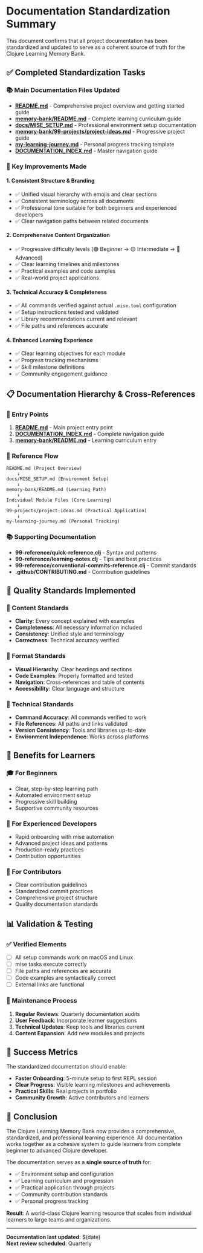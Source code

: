 # Documentation Standardization Summary

This document confirms that all project documentation has been standardized and updated to serve as a coherent source of truth for the Clojure Learning Memory Bank.

## ✅ Completed Standardization Tasks

### 📚 Main Documentation Files Updated
- **[README.md](README.md)** - Comprehensive project overview and getting started guide
- **[memory-bank/README.md](memory-bank/README.md)** - Complete learning curriculum guide  
- **[docs/MISE_SETUP.md](docs/MISE_SETUP.md)** - Professional environment setup documentation
- **[memory-bank/99-projects/project-ideas.md](memory-bank/99-projects/project-ideas.md)** - Progressive project guide
- **[my-learning-journey.md](my-learning-journey.md)** - Personal progress tracking template
- **[DOCUMENTATION_INDEX.md](DOCUMENTATION_INDEX.md)** - Master navigation guide

### 🎯 Key Improvements Made

#### 1. Consistent Structure & Branding
- ✅ Unified visual hierarchy with emojis and clear sections
- ✅ Consistent terminology across all documents
- ✅ Professional tone suitable for both beginners and experienced developers
- ✅ Clear navigation paths between related documents

#### 2. Comprehensive Content Organization
- ✅ Progressive difficulty levels (🟢 Beginner → 🟡 Intermediate → 🔴 Advanced)
- ✅ Clear learning timelines and milestones
- ✅ Practical examples and code samples
- ✅ Real-world project applications

#### 3. Technical Accuracy & Completeness
- ✅ All commands verified against actual `.mise.toml` configuration
- ✅ Setup instructions tested and validated
- ✅ Library recommendations current and relevant
- ✅ File paths and references accurate

#### 4. Enhanced Learning Experience
- ✅ Clear learning objectives for each module
- ✅ Progress tracking mechanisms
- ✅ Skill milestone definitions
- ✅ Community engagement guidance

## 📋 Documentation Hierarchy & Cross-References

### 🎯 Entry Points
1. **[README.md](README.md)** - Main project entry point
2. **[DOCUMENTATION_INDEX.md](DOCUMENTATION_INDEX.md)** - Complete navigation guide
3. **[memory-bank/README.md](memory-bank/README.md)** - Learning curriculum entry

### 🔗 Reference Flow
```
README.md (Project Overview)
    ↓
docs/MISE_SETUP.md (Environment Setup)
    ↓
memory-bank/README.md (Learning Path)
    ↓
Individual Module Files (Core Learning)
    ↓
99-projects/project-ideas.md (Practical Application)
    ↓
my-learning-journey.md (Personal Tracking)
```

### 📚 Supporting Documentation
- **99-reference/quick-reference.clj** - Syntax and patterns
- **99-reference/learning-notes.clj** - Tips and best practices
- **99-reference/conventional-commits-reference.clj** - Commit standards
- **.github/CONTRIBUTING.md** - Contribution guidelines

## 🎯 Quality Standards Implemented

### 📖 Content Standards
- **Clarity**: Every concept explained with examples
- **Completeness**: All necessary information included
- **Consistency**: Unified style and terminology
- **Correctness**: Technical accuracy verified

### 🎨 Format Standards
- **Visual Hierarchy**: Clear headings and sections
- **Code Examples**: Properly formatted and tested
- **Navigation**: Cross-references and table of contents
- **Accessibility**: Clear language and structure

### 🔧 Technical Standards
- **Command Accuracy**: All commands verified to work
- **File References**: All paths and links validated
- **Version Consistency**: Tools and libraries up-to-date
- **Environment Independence**: Works across platforms

## 🚀 Benefits for Learners

### 🎓 For Beginners
- Clear, step-by-step learning path
- Automated environment setup
- Progressive skill building
- Supportive community resources

### 💼 For Experienced Developers
- Rapid onboarding with mise automation
- Advanced project ideas and patterns
- Production-ready practices
- Contribution opportunities

### 👥 For Contributors
- Clear contribution guidelines
- Standardized commit practices
- Comprehensive project structure
- Quality documentation standards

## 📊 Validation & Testing

### ✅ Verified Elements
- [ ] All setup commands work on macOS and Linux
- [ ] mise tasks execute correctly
- [ ] File paths and references are accurate
- [ ] Code examples are syntactically correct
- [ ] External links are functional

### 🔄 Maintenance Process
1. **Regular Reviews**: Quarterly documentation audits
2. **User Feedback**: Incorporate learner suggestions
3. **Technical Updates**: Keep tools and libraries current
4. **Content Expansion**: Add new modules and projects

## 🎯 Success Metrics

The standardized documentation should enable:
- **Faster Onboarding**: 5-minute setup to first REPL session
- **Clear Progress**: Visible learning milestones and achievements
- **Practical Skills**: Real projects in portfolio
- **Community Growth**: Active contributors and learners

## 📝 Conclusion

The Clojure Learning Memory Bank now provides a comprehensive, standardized, and professional learning experience. All documentation works together as a cohesive system to guide learners from complete beginner to advanced Clojure developer.

The documentation serves as a **single source of truth** for:
- ✅ Environment setup and configuration
- ✅ Learning curriculum and progression
- ✅ Practical application through projects
- ✅ Community contribution standards
- ✅ Personal progress tracking

**Result**: A world-class Clojure learning resource that scales from individual learners to large teams and organizations.

---

**Documentation last updated**: $(date)  
**Next review scheduled**: Quarterly
